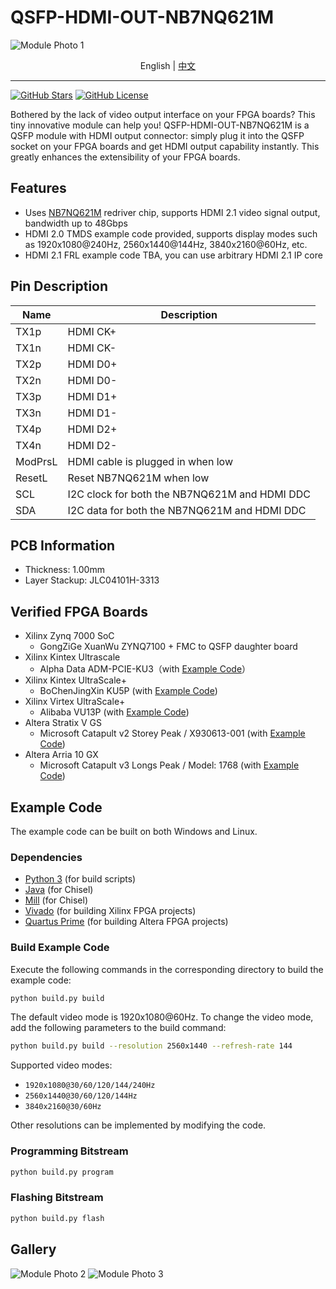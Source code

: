 # QSFP-HDMI-OUT-NB7NQ621M

![Module Photo 1](./images/Module-Photo-1.jpg)

<p align="center">
    English |
    <a href="./README-zh.md">中文</a>
</p>

---

[![GitHub Stars](https://img.shields.io/github/stars/SuperSodaSea/Plugcat.svg?style=social)](https://github.com/SuperSodaSea/Plugcat/stargazers)
[![GitHub License](https://img.shields.io/github/license/SuperSodaSea/Plugcat)](https://github.com/SuperSodaSea/Plugcat/blob/main/LICENSE)

Bothered by the lack of video output interface on your FPGA boards? This tiny innovative module can help you! QSFP-HDMI-OUT-NB7NQ621M is a QSFP module with HDMI output connector: simply plug it into the QSFP socket on your FPGA boards and get HDMI output capability instantly. This greatly enhances the extensibility of your FPGA boards.

## Features

- Uses [NB7NQ621M](https://www.onsemi.com/products/signal-conditioning-control/redrivers/NB7NQ621M) redriver chip, supports HDMI 2.1 video signal output, bandwidth up to 48Gbps
- HDMI 2.0 TMDS example code provided, supports display modes such as 1920x1080@240Hz, 2560x1440@144Hz, 3840x2160@60Hz, etc.
- HDMI 2.1 FRL example code TBA, you can use arbitrary HDMI 2.1 IP core

## Pin Description

| Name    | Description                                   |
|---------|-----------------------------------------------|
| TX1p    | HDMI CK+                                      |
| TX1n    | HDMI CK-                                      |
| TX2p    | HDMI D0+                                      |
| TX2n    | HDMI D0-                                      |
| TX3p    | HDMI D1+                                      |
| TX3n    | HDMI D1-                                      |
| TX4p    | HDMI D2+                                      |
| TX4n    | HDMI D2-                                      |
| ModPrsL | HDMI cable is plugged in when low             |
| ResetL  | Reset NB7NQ621M when low                      |
| SCL     | I2C clock for both the NB7NQ621M and HDMI DDC |
| SDA     | I2C data for both the NB7NQ621M and HDMI DDC  |

## PCB Information

- Thickness: 1.00mm
- Layer Stackup: JLC04101H-3313

## Verified FPGA Boards

- Xilinx Zynq 7000 SoC
  - GongZiGe XuanWu ZYNQ7100 + FMC to QSFP daughter board
- Xilinx Kintex Ultrascale
  - Alpha Data ADM-PCIE-KU3（with [Example Code](./examples/ADM-PCIE-KU3/)）
- Xilinx Kintex UltraScale+
  - BoChenJingXin KU5P (with [Example Code](./examples/BoChenJingXin-KU5P/))
- Xilinx Virtex UltraScale+
  - Alibaba VU13P (with [Example Code](./examples/Alibaba-VU13P/))
- Altera Stratix V GS
  - Microsoft Catapult v2 Storey Peak / X930613-001 (with [Example Code](./examples/Storey-Peak/))
- Altera Arria 10 GX
  - Microsoft Catapult v3 Longs Peak / Model: 1768 (with [Example Code](./examples/Longs-Peak/))

## Example Code

The example code can be built on both Windows and Linux.

### Dependencies

- [Python 3](https://www.python.org/) (for build scripts)
- [Java](https://www.java.com/) (for Chisel)
- [Mill](https://mill-build.org/mill/index.html) (for Chisel)
- [Vivado](https://www.amd.com/en/products/software/adaptive-socs-and-fpgas/vivado.html) (for building Xilinx FPGA projects)
- [Quartus Prime](https://www.intel.com/content/www/us/en/products/details/fpga/development-tools/quartus-prime.html) (for building Altera FPGA projects)

### Build Example Code

Execute the following commands in the corresponding directory to build the example code:

```bash
python build.py build
```

The default video mode is 1920x1080@60Hz. To change the video mode, add the following parameters to the build command:

```bash
python build.py build --resolution 2560x1440 --refresh-rate 144
```

Supported video modes:

 - `1920x1080@30/60/120/144/240Hz`
 - `2560x1440@30/60/120/144Hz`
 - `3840x2160@30/60Hz`

Other resolutions can be implemented by modifying the code.

### Programming Bitstream

```bash
python build.py program
```

### Flashing Bitstream

```bash
python build.py flash
```

## Gallery

![Module Photo 2](./images/Module-Photo-2.jpg)
![Module Photo 3](./images/Module-Photo-3.jpg)
